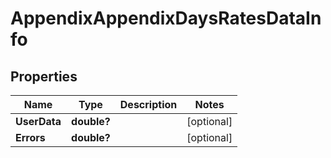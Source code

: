 # AppendixAppendixDaysRatesDataInfo


## Properties

| Name | Type | Description | Notes |
|------------ | ------------- | ------------- | -------------|
**UserData** | **double?** |  |[optional]|
**Errors** | **double?** |  |[optional]|